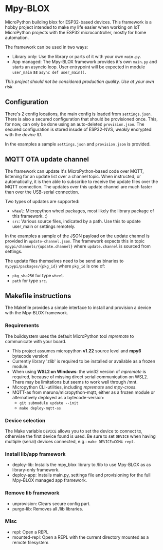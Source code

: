 # Mpy-BLOX
MicroPython building blox for ESP32-based devices.
This framework is a hobby project intended to make my life easier when working
on IoT MicroPython projects with the ESP32 microcontroller, mostly for home automation.

The framework can be used in two ways:
* Library only: Use the library or parts of it with your own `main.py`.
* App managed: The Mpy-BLOX framework provides it's own `main.py` and starts an asyncio loop.
User entrypoint will be expected in module `user_main` as `async def user_main()`.

*This project should not be considered production quality. Use at your own risk.*

## Configuration
There's 2 config locations, the main config is loaded from `settings.json`.
There is also a secured configuration that should be provisioned once.
This, for now, can only be done using an auto-deleted `provision.json`.
The secured configuration is stored insude of ESP32-NVS, *weakly* encrypted with the *device ID*.

In the examples a sample `settings.json` and `provision.json` is provided.

## MQTT OTA update channel
The framework can update it's MicroPython-based code over MQTT, listening for an update list over a channel topic.
When instructed, or automatically, it is then able to subscribe to receive the update files over the MQTT connection.
The updates over this update channel are much faster than over the USB-serial connection.

Two types of updates are supported:
* `wheel`: Micropython wheel packages, most likely the library package of this framework. :)
* `src`: Various source files, indicated by a path. Use this to update user_main or settings remotely.

In the examples a sample of the JSON payload on the update channel is provided in `update-channel.json`.
The framework expects this in topic `mpypi/channels/{update.channel}` where `update.channel` is sourced from settings.

The update files themselves need to be send as binaries to `mypypi/packages/{pkg_id}` where `pkg_id` is one of:
* `pkg_sha256` for type `wheel`.
* `path` for type `src`.

## Makefile instructions
The Makefile provides a simple interface to install and provision a device with the Mpy-BLOX framework.

### Requirements
The buildsystem uses the default MicroPython tool *mpremote* to communicate with your board.

* This project assumes micropython **v1.22** source level and **mpy6** bytecode version!
* Currently library 'zlib' is required to be installed or available as a frozen module.
* When using **WSL2 on Windows**: the win32 version of *mpremote* is required, because of 
missing direct serial communication on WSL2. There may be limitations but seems to work well through /mnt.
* Micropython CLI-utilities, including *mpremote* and *mpy-cross*.
* MQTT-as from maruno/micropython-mqtt, either as a frozen module or alternatively deployed as a bytecode-version:
  * `git submodule update --init`
  * `make deploy-mqtt-as`

### Device selection
The Make variable `DEVICE` allows you to set the device to connect to, otherwise the first device found is used.
Be sure to set `DEVICE` when having multiple (serial) devices connected, e.g.: `make DEVICE=COM4 repl`.

### Install lib/app framework
* deploy-lib: Installs the mpy_blox library to /lib to use Mpy-BLOX as as library-only framework.
* deploy-app: Installs main.py, settings file and provisioning for the full Mpy-BLOX managed app framework.

### Remove lib framework
* unprovision: Clears secure config part.
* purge-lib: Removes all /lib libraries.

### Misc
* repl: Open a REPL
* mounted-repl: Open a REPL with the current directory mounted as a remote filesystem.

